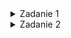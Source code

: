 <details><summary>Zadanie 1</summary>
    <ul>
        <details>
            <summary>Treść</summary>
            <img src="https://github.com/sebastiansacharczuk/WSSI/assets/88279205/53b7d687-dd3e-4acf-9ea9-f924b6e94ac8" alt="Image">
        </details>
        <details><summary>Odpowiedź</summary> 
        <details><summary>1.1</summary>
          <ul>
            <p>A. Osoby X i Y sa rodzenstwem</p>
            <p>B. Osoby X i Y sa kuzynami</p>
            <p>C. Osoby X i Y sa dziadkami tego samego wnuczka/wnuczke</p>
            <p>D. Osoba Y jest przybranym rodzicem (np. ojczymem) dla osoby X</p>
            <p>E. Osoby X i Y sa dla siebie rodzenstwem przyrodnim</p>
            <p>F. Osoba X ma dziecko z rodzenstwem osoby Y</p>
            <p>G.Osoba X jest jednoczenstwie rodzenstwem i wujkiem/ciocia dla osoby Y</p>
          </ul>
        </details>
        <details><summary>1.2</summary>
          <p>1.2odp</p>
        </details>  
        </details>
    </ul>
</details>


<details><summary>Zadanie 2</summary>
    <ul>
        <details><summary>Treść</summary>
          <img src="https://github.com/sebastiansacharczuk/WSSI/assets/88279205/2e955530-ee1d-4249-aafe-431a58640a40" alt="Image">
        </details>
        <details><summary>Odpowiedź</summary> 
          <ul>
            <p>1. kobieta(X) :- \+ mezczyzna(X).</p>
            <p>2. ojciec(X,Y) :- rodzic(X, Y), mezczyzna(X).</p>
            <p>3. matka(X,Y) :- rodzic(X, Y), kobieta(X).</p>
            <p>4. corka(X,Y) :- rodzic(Y, X), kobieta(X).</p>
            <p>
                5. brat_rodzony(X,Y) :-<br />
                mezczyzna(X),<br />
                rodzic(Z, X), rodzic(Z, Y),<br />
                rodzic(W, X), rodzic(W, Y),<br />
                X \= Y, W \= Z.
            </p>
            <p>
                6. brat_przyrodni(X,Y) :-<br />
    mezczyzna(X),<br />
    rodzic(Z, X), rodzic(Z, Y),<br />
    rodzic(W, X), rodzic(V, Y),<br />
    X \= Y, W \= V, W \= Z, V \= Z.
            </p>
            <p>
                7. kuzyn(X, Y) :-<br />
                rodzic(Z, X),<br />
                rodzic(W, Y),<br />
                rodzic(L, Z), rodzic(L, W),<br />
                rodzic(M, Z), rodzic(M, W),<br />
                Z \= W, L \= M.
            </p>
            <p>
                8. dziadek_od_strony_ojca(X, Y) :-<br />
                rodzic(X, Z), rodzic(Z, Y),<br />
                mezczyzna(X), mezczyzna(Z).
            </p>
            <p>
                9. dziadek_od_strony_matki(X, Y) :-<br />
                rodzic(X, Z), rodzic(Z, Y),<br />
                mezczyzna(X), kobieta(Z).
            </p>
            <p>
                10. dziadek(X, Y) :-<br />
                mezczyzna(X),<br />
                rodzic(X, Z),<br />
                rodzic(Z, Y).
            </p>
            <p>
                11. babcia(X, Y) :-<br />
                kobieta(X),<br />
                rodzic(X, Z),<br />
                rodzic(Z, Y).
            </p>
            <p>
                12. wnuczka(X, Y) :-<br />
                (babcia(Y, X);dziadek(Y, X)),<br />
                kobieta(X).
            </p>
            <p>
                13. przodek_do2pokolenia_wstecz(X,Y) :-<br />
                rodzic(X, Y);<br />
                (rodzic(X, Z), rodzic(Z, Y)).</p>
            <p>
                14. przodek_do3pokolenia_wstecz(X,Y) :-<br />
                rodzic(X, Y);<br />
                (rodzic(X, Z), rodzic(Z, Y));<br />
                (rodzic(X, Z), rodzic(Z, W), rodzic(W, Y)).
            </p>  
          </ul>
        </details>
    </ul>
</details>
